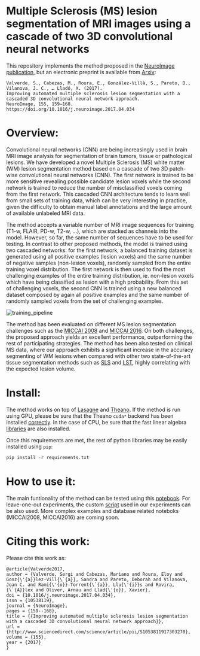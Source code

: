 
# Multiple Sclerosis (MS) lesion segmentation of MRI images using a cascade of two 3D convolutional neural networks 

This repository implements the method proposed in the [NeuroImage publication](https://doi.org/10.1016/j.neuroimage.2017.04.034), but an electronic preprint is available from [Arxiv](http://arxiv.org/abs/1702.04869):

```
Valverde, S., Cabezas, M., Roura, E., González-Villà, S., Pareto, D., Vilanova, J. C., … Lladó, X. (2017). 
Improving automated multiple sclerosis lesion segmentation with a cascaded 3D convolutional neural network approach. 
NeuroImage, 155, 159–168. https://doi.org/10.1016/j.neuroimage.2017.04.034
``` 

# Overview: 

Convolutional neural networks (CNN) are being increasingly used in brain MRI image analysis for segmentation of brain tumors, tissue or pathological lesions. We have developed a novel Multiple Sclerosis (MS) white matter (WM) lesion segmentation method based on a cascade of two 3D patch-wise convolutional neural networks (CNN). The first network is trained to be more sensitive revealing possible candidate lesion voxels while the second network is trained to reduce the number of misclassified voxels coming from the first network. This cascaded CNN architecture tends to learn well from small sets of training data, which can be very interesting in practice, given the difficulty to obtain manual label annotations and the large amount of available unlabeled MRI data. 

The method accepts a variable number of MRI image sequences for training (T1-w, FLAIR, PD-w, T2-w, ...), which are stacked as channels into the model. However, so far, the same number of sequences have to be used for testing. In contrast to other proposed methods, the model is trained using two cascaded networks: for the first network, a balanced training dataset is generated using all positive examples (lesion voxels) and the same number of negative samples (non-lesion voxels), randomly sampled from the entire training voxel distribution. The first network is then used to find the most challenging examples of the entire training distribution, ie. non-lesion voxels which have being classified as lesion with a high probability. From this set of challenging voxels, the second CNN is trained using a new balanced dataset composed by again all positive examples and the same number of randomly sampled voxels from the set of challenging examples. 


![training_pipeline](pipeline_training.png)


The method has been evaluated on different MS lesion segmentation challenges such as the [MICCAI 2008](http://www.ia.unc.edu/MSseg/) and [MICCAI 2016](http://www.ia.unc.edu/MSseg/). On both challenges, the proposed approach yields an excellent performance, outperforming the rest of participating strategies. The method has been also tested on clinical MS data, where our approach exhibits a significant increase in the accuracy segmenting of WM lesions when compared with other two state-of-the-art tissue segmentation methods such as  [SLS](https://github.com/NIC-VICOROB/SLSToolBox) and [LST](http://www.applied-statistics.de/lst.html), highly correlating with the expected lesion volume. 


# Install:

The method works on top of [Lasagne](http://lasagne.readthedocs.io/en/latest/index.html) and [Theano](http://deeplearning.net/software/theano/). If the method is run using GPU, please be sure that the Theano ```cuda*``` backend has been installed [correctly](https://github.com/Theano/Theano/wiki/Converting-to-the-new-gpu-back-end%28gpuarray%29). In the case of CPU, be sure that the fast linear algebra [libraries](http://lasagne.readthedocs.io/en/latest/user/installation.html#numpy-scipy-blas) are also installed. 

Once this requirements are met, the rest of python libraries may be easily installed using ```pip```: 

```python
pip install -r requirements.txt 
```


# How to use it: 

The main funtionality of the method can be tested using this [notebook](https://github.com/sergivalverde/cnn-ms-lesion-segmentation/blob/master/example_1.ipynb). For leave-one-out experiments, the custom [script](https://github.com/sergivalverde/cnn-ms-lesion-segmentation/blob/master/train_leave_one_out.py) used in our experiments can be also used. More complex examples and database related noteboks  (MICCAI2008, MICCAI2016) are coming soon. 

# Citing this work:

Please cite this work as:

```
@article{Valverde2017,
author = {Valverde, Sergi and Cabezas, Mariano and Roura, Eloy and Gonz{\'{a}}lez-Vill{\`{a}}, Sandra and Pareto, Deborah and Vilanova, Joan C. and Rami{\'{o}}-Torrent{\`{a}}, Llu{\'{i}}s and Rovira, {\`{A}}lex and Oliver, Arnau and Llad{\'{o}}, Xavier},
doi = {10.1016/j.neuroimage.2017.04.034},
issn = {10538119},
journal = {NeuroImage},
pages = {159--168},
title = {{Improving automated multiple sclerosis lesion segmentation with a cascaded 3D convolutional neural network approach}},
url = {http://www.sciencedirect.com/science/article/pii/S1053811917303270},
volume = {155},
year = {2017}
}

```
